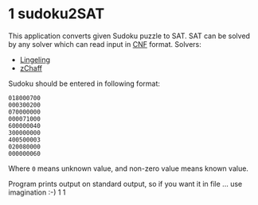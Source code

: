 1
sudoku2SAT
==========

This application converts given Sudoku puzzle to SAT. SAT can be solved by any solver which can read input in [CNF](http://people.sc.fsu.edu/~jburkardt/data/cnf/cnf.html) format.
Solvers:
* [Lingeling](http://fmv.jku.at/lingeling/)
* [zChaff](http://www.princeton.edu/~chaff/zchaff.html)

Sudoku should be entered in following format:

```
018000700
000300200
070000000
000071000
600000040
300000000
400500003
020080000
000000060
```

Where ``0`` means unknown value, and non-zero value means known value.

Program prints output on standard output, so if you want it in file ... use imagination :-)
1
1
